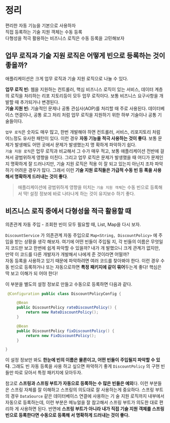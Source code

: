 # 정리
편리한 자동 기능을 기본으로 사용하자  
직접 등록하는 기술 지원 객체는 수동 등록  
다형성을 적극 활용하는 비즈니스 로직은 수동 등록을 고민해보자

## 업무 로직과 기술 지원 로직은 어떻게 빈으로 등록하는 것이 좋을까?

애플리케이션은 크게 업무 로직과 기술 지원 로직으로 나눌 수 있다.  

**업무 로직 빈:** 웹을 지원하는 컨트롤러, 핵심 비즈니스 로직이 있는 서비스, 데이터 계층의 로직을 처리하는 리포 지토리등이 모두 업무 로직이다. 보통 비즈니스 요구사항을 개발할 때 추가되거나 변경된다.  
**기술 지원 빈:** 기술적인 문제나 공통 관심사(AOP)를 처리할 때 주로 사용된다. 데이터베이스 연결이나, 공통 로그 처리 처럼 업무 로직을 지원하기 위한 하부 기술이나 공통 기술들이다.

`업무 로직`은 숫자도 매우 많고, 한번 개발해야 하면 컨트롤러, 서비스, 리포지토리 처럼 어느정도 유사한 패턴이 있다. 이런 경우 **자동 기능을 적극 사용하는 것이 좋다**. 보통 문제가 발생해도 어떤 곳에서 문제가 발생했는지 명 확하게 파악하기 쉽다.  
`기술 지원 로직`은 업무 로직과 비교해서 그 수가 매우 적고, 보통 애플리케이션 전반에 걸쳐서 광범위하게 영향을 미친다. 그리고 업무 로직은 문제가 발생했을 때 어디가 문제인지 명확하게 잘 드러나지만, 기술 지원 로직은 적용 이 잘 되고 있는지 아닌지 조차 파악하기 어려운 경우가 많다. 그래서 이런 **기술 지원 로직들은 가급적 수동 빈 등 록을 사용해서 명확하게 드러내는 것이 좋다**.

> 애플리케이션에 광범위하게 영향을 미치는 `기술 지원 객체`는 수동 빈으로 등록해서 딱! 설정 정보에 바로 나타나게 하는 것이 유지보수 하기 좋다.

## 비즈니스 로직 중에서 다형성을 적극 활용할 때

의존관계 자동 주입 - 조회한 빈이 모두 필요할 때, List, Map을 다시 보자.

`DiscountService` 가 의존관계 자동 주입으로 `Map<String, DiscountPolicy>` 에 주입을 받는 상황을 생각 해보자. 여기에 어떤 빈들이 주입될 지, 각 빈들의 이름은 무엇일지 코드만 보고 한번에 쉽게 파악할 수 있을까? 내가 개 발했으니 크게 관계가 없지만, 만약 이 코드를 다른 개발자가 개발해서 나에게 준 것이라면 어떨까?  
자동 등록을 사용하고 있기 때문에 파악하려면 여러 코드를 찾아봐야 한다.
이런 경우 수동 빈으로 등록하거나 또는 자동으로하면 **특정 패키지에 같이 묶어**두는게 좋다! 핵심은 딱 보고 이해가 되 어야 한다!

이 부분을 별도의 설정 정보로 만들고 수동으로 등록하면 다음과 같다. 
```java
 @Configuration public class DiscountPolicyConfig {

     @Bean     
     public DiscountPolicy rateDiscountPolicy() {
         return new RateDiscountPolicy();
     }

     @Bean     
     public DiscountPolicy fixDiscountPolicy() {
         return new FixDiscountPolicy();
     }

}
```

이 설정 정보만 봐도 **한눈에 빈의 이름은 물론이고, 어떤 빈들이 주입될지 파악할 수 있다**. 그래도 빈 자동 등록을 사용 하고 싶으면 파악하기 좋게 `DiscountPolicy` 의 구현 빈들만 따로 모아서 특정 패키지에 모아두자.

참고로 **스프링과 스프링 부트가 자동으로 등록하는 수 많은 빈들은 예외**다. 이런 부분들은 스프링 자체를 잘 이해하고 스프링의 의도대로 잘 사용하는게 중요하다. 스프링 부트의 경우 `DataSource` 같은 데이터베이스 연결에 사용하는 기 술 지원 로직까지 내부에서 자동으로 등록하는데, 이런 부분은 메뉴얼을 잘 참고해서 스프링 부트가 의도한 대로 편리하 게 사용하면 된다. 반면에 **스프링 부트가 아니라 내가 직접 기술 지원 객체를 스프링 빈으로 등록한다면 수동으로 등록해 서 명확하게 드러내는 것이 좋다.**

